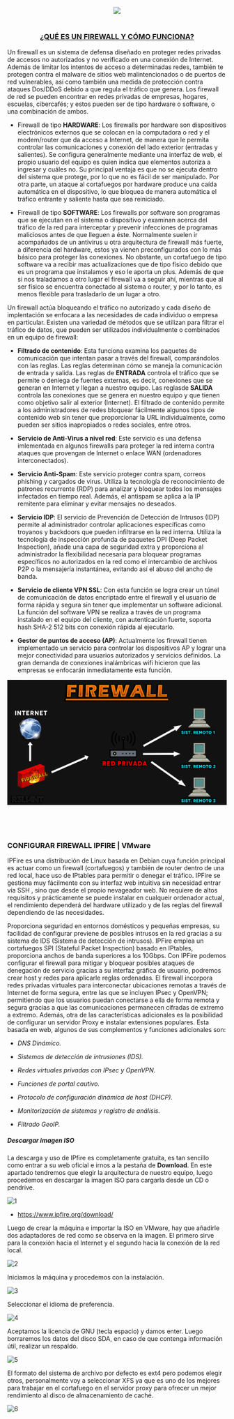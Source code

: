 <p align="center">
  <a href="https://github.com/DenverCoder1/readme-typing-svg"><img src="https://readme-typing-svg.herokuapp.com?font=Fira+Code&pause=1000&color=F77800FF&width=475&lines=Instalar+y+Configurar+firewall+IPFIRE"></a>
</p>

<h1 align="center"></h1>

<h3 align="center"><ins>¿QUÉ ES UN FIREWALL Y CÓMO FUNCIONA?</ins></h3>

Un firewall es un sistema de defensa diseñado en proteger redes privadas de accesos no autorizados y no verificado en una conexión de Internet. Además de limitar los intentos de acceso a determinadas redes, también te protegen contra el malware de sitios web malintencionados o de puertos de red vulnerables, así como también una medida de protección contra ataques Dos/DDoS debido a que regula el tráfico que genera. Los firewall de red se pueden encontrar en redes privadas de empresas, hogares, escuelas, cibercafés; y estos pueden ser de tipo hardware o software, o una combinación de ambos.

- Firewall de tipo **HARDWARE**: Los firewalls por hardware son dispositivos electrónicos externos que se colocan en la computadora o red y el modem/router que da acceso a Internet, de manera que le permita controlar las comunicaciones y conexión del lado exterior (entradas y salientes). Se configura generalmente mediante una interfaz de web, el propio usuario del equipo es quien indica que elementos autoriza a ingresar y cuáles no. Su principal ventaja es que no se ejecuta dentro del sistema que protege, por lo que no es fácil de ser manipulado. Por otra parte, un ataque al cortafuegos por hardware produce una caída automática en el dispositivo, lo que bloquea de manera automática el tráfico entrante y saliente hasta que sea reiniciado.

- Firewall de tipo **SOFTWARE**: Los firewalls por software son programas que se ejecutan en el sistema o dispositivo y examinan acerca del tráfico de la red para interceptar y prevenir infecciones de programas maliciosos antes de que lleguen a éste. Normalmente suelen ir acompañados de un antivirus u otra arquitectura de firewall más fuerte, a diferencia del hardware, estos ya vienen preconfigurados con lo más básico para proteger las conexiones. No obstante, un cortafuego de tipo software va a recibir mas actualizaciones que de tipo físico debido que es un programa que instalamos y eso le aporta un plus. Además de que si nos traladamos a otro lugar el firewall va a seguir ahí, mientras que al ser físico se encuentra conectado al sistema o router, y por lo tanto, es menos flexible para trasladarlo de un lugar a otro.

Un firewall actúa bloqueando el tráfico no autorizado y cada diseño de implentación se enfocara a las necesidades de cada individuo o empresa en particular. Existen una variedad de métodos que se utilizan para filtrar el tráfico de datos, que pueden ser utilizados individualmente o combinados en un equipo de firewall:

- **Filtrado de contenido**: Esta funciona examina los paquetes de comunicación que intentan pasar a través del firewall, comparándolos con las reglas. Las reglas determinan cómo se maneja la comunicación de entrada y salida. Las reglas de **ENTRADA** controla el tráfico que se permite o deniega de fuentes externas, es decir, conexiones que se generan en Internet y llegan a nuestro equipo. Las reglasde **SALIDA** controla las conexiones que se genera en nuestro equipo y que tienen como objetivo salir al exterior (Internet). El filtrado de contenido permite a los administradores de redes bloquear fácilmente algunos tipos de contenido web sin tener que proporcionar la URL individualmente, como pueden ser sitios inapropiados o redes sociales, entre otros.

- **Servicio de Anti-Virus a nivel red**: Este servicio es una defensa imlementada en algunos firewalls para proteger la red interna contra ataques que provengan de Internet o enlace WAN (ordenadores interconectados).

- **Servicio Anti-Spam**: Este servicio proteger contra spam, correos phishing y cargados de virus. Utiliza la tecnología de reconocimiento de patrones recurrente (RDP) para analizar y bloquear todos los mensajes infectados en tiempo real. Además, el antispam se aplica a la IP remitente para eliminar y evitar mensajes no deseados.

- **Servicio IDP**: El servicio de Prevención de Detección de Intrusos (IDP) permite al administrador controlar aplicaciones específicas como troyanos y backdoors que pueden infiltrarse en la red interna. Utiliza la tecnología de inspección profunda de paquetes DPI (Deep Packet Inspection), añade una capa de seguridad extra y proporciona al administrador la flexibilidad necesaria para bloquear programas específicos no autorizados en la red como el intercambio de archivos P2P o la mensajería instantánea, evitando así el abuso del ancho de banda.

- **Servicio de cliente VPN SSL**: Con esta función se logra crear un túnel de comunicación de datos encriptado entre el firewall y el usuario de forma rápida y segura sin tener que implementar un software adicional. La función del software VPN se realiza a través de un programa instalado en el equipo del cliente, con autenticación fuerte, soporta hash SHA-2 512 bits con conexión rápida al ejecutarlo. 

- **Gestor de puntos de acceso (AP)**: Actualmente los firewall tienen implementado un servicio para controlar los dispositivos AP y lograr una mejor conectividad para usuarios autorizados y servicios definidos. La gran demanda de conexiones inalámbricas wifi hicieron que las empresas se enfocarán inmediatamente esta función.

<p align="center">
   <img src="https://github.com/R3LI4NT/articulos/blob/main/Ciberseguridad/Firewalls/GNU-Linux/img/Firewall.png">
</p>

<h1 align="center"></h1>

</br>

### CONFIGURAR FIREWALL IPFIRE | VMware

IPFire es una distribución de Linux basada en Debian cuya función principal es actuar como un firewall (cortafuegos) y también de router dentro de una red local, hace uso de IPtables para permitir o denegar el tráfico. IPFire se gestiona muy fácilmente con su interfaz web intuitiva sin necesidad entrar vía SSH , sino que desde el propio nevageador web. No requiere de altos requisitos y prácticamente se puede instalar en cualqueir ordenador actual, el rendimiento dependerá del hardware utilizado y de las reglas del firewall dependiendo de las necesidades.

Proporciona seguridad en entornos domésticos y pequeñas empresas, su facilidad de configurar previene de posibles intrusos en la red gracias a su sistema de IDS (Sistema de detección de intrusos). IPFire emplea un cortafuegos SPI (Stateful Packet Inspection) basado en IPtables, proporciona anchos de banda superiores a los 10Gbps. Con IPFire podemos configurar el firewall para mitigar y bloquear posibles ataques de denegación de servicio gracias a su interfaz gráfica de usuario, podremos crear host y redes para aplicarle reglas ordenadas. El firewall incorpora redes privadas virtuales para interconectar ubicaciones remotas a través de Internet de forma segura, entre las que se incluyen IPsec y OpenVPN; permitiendo que los usuarios puedan conectarse a ella de forma remota y segura gracias a que las comunicaciones permanecen cifradas de extremo a extremo. Además, otra de las características adicionales es la posibilidad de configurar un servidor Proxy e instalar extensiones populares. Esta basada en web, algunos de sus complementos y funciones adicionales son:

- _DNS Dinámico._

- _Sistemas de detección de intrusiones (IDS)._

- _Redes virtuales privadas con IPsec y OpenVPN._

- _Funciones de portal cautivo._

- _Protocolo de configuración dinámica de host (DHCP)._

- _Monitorización de sistemas y registro de análisis._

- _Filtrado GeoIP._

##### Descargar imagen ISO

La descarga y uso de IPfire es completamente gratuita, es tan sencillo como entrar a su web oficial e irnos a la pestaña de **Download**. En este apartado tendremos que elegir la arquitectura de nuestro equipo, luego procedemos en descargar la imagen ISO para cargarla desde un CD o pendrive.

![1](https://user-images.githubusercontent.com/75953873/206926972-49bfa642-9348-4faa-84ba-30e230f740c3.png)

- https://www.ipfire.org/download/

Luego de crear la máquina e importar la ISO en VMware, hay que añadirle dos adaptadores de red como se observa en la imagen. El primero sirve para la conexión hacia el Internet y el segundo hacia la conexión de la red local.

![2](https://user-images.githubusercontent.com/75953873/206936073-7f7e3bfd-b711-4272-bba6-fb230dcb3b11.png)

Iniciamos la máquina y procedemos con la instalación.

![3](https://user-images.githubusercontent.com/75953873/206936368-f499e096-0ce0-4fe1-88f2-654f7af6f19a.png)

Seleccionar el idioma de preferencia.

![4](https://user-images.githubusercontent.com/75953873/206936416-5652ce91-67e4-4192-97ad-fb79c1b97b43.png)

Aceptamos la licencia de GNU (tecla espacio) y damos enter. Luego borraremos los datos del disco SDA, en caso de que contenga información útil, realizar un respaldo.

![5](https://user-images.githubusercontent.com/75953873/206936640-30f59528-9e1e-47f8-bc6d-f6ed001e6421.png)

El formato del sistema de archivo por defecto es ext4 pero podemos elegir otros, personalmente voy a seleccionar XFS ya que es uno de los mejores para trabajar en el cortafuego en el servidor proxy para ofrecer un mejor rendimiento al disco de almacenamiento de caché.

![6](https://user-images.githubusercontent.com/75953873/206937477-14c99685-eeed-497c-9b21-a64f8847ffda.png)
